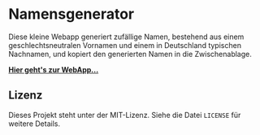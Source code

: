 # Namensgenerator

Diese kleine Webapp generiert zufällige Namen, bestehend aus einem geschlechtsneutralen Vornamen und einem in Deutschland typischen Nachnamen, und kopiert den generierten Namen in die Zwischenablage.

**[Hier geht's zur WebApp...](https://neshanjo.github.io/namensgenerator/)**

## Lizenz

Dieses Projekt steht unter der MIT-Lizenz. Siehe die Datei `LICENSE` für weitere Details.
